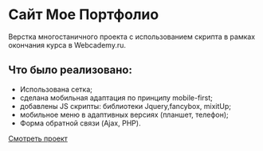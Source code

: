 # Сайт Мое Портфолио

Верстка многостаничного проекта с использованием скрипта в рамках окончания курса в Webcademy.ru.

## Что было реализовано:
*  Использована сетка;
*  сделана мобильная адаптация по принципу mobile-first;
* добавлены JS скрипты: библиотеки Jquery,fancybox, mixitUp;
* мобильное меню в адаптивных версиях (планшет, телефон);
* Форма обратной связи (Ajax, PHP).

[Смотреть проект]()
